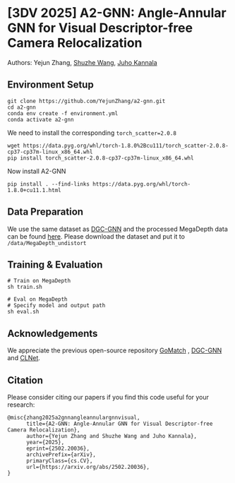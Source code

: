 # [3DV 2025] A2-GNN: Angle-Annular GNN for Visual Descriptor-free Camera Relocalization

Authors: Yejun Zhang, [Shuzhe Wang](https://ffrivera0.github.io/), [Juho Kannala](https://users.aalto.fi/~kannalj1/)

## Environment Setup

```
git clone https://github.com/YejunZhang/a2-gnn.git
cd a2-gnn
conda env create -f environment.yml
conda activate a2-gnn
```

We need to install the corresponding ```torch_scatter=2.0.8```

```
wget https://data.pyg.org/whl/torch-1.8.0%2Bcu111/torch_scatter-2.0.8-cp37-cp37m-linux_x86_64.whl
pip install torch_scatter-2.0.8-cp37-cp37m-linux_x86_64.whl
```

Now install A2-GNN

```
pip install . --find-links https://data.pyg.org/whl/torch-1.8.0+cu11.1.html
```

## Data Preparation

We use the same dataset as [DGC-GNN](https://github.com/AaltoVision/DGC-GNN-release) and the processed MegaDepth data can be found [here](https://drive.google.com/drive/folders/1ae8CHU42wTJleRrlG9GBY4V-PIdqsM0O?usp=sharing). Please download the dataset and put it to ```/data/MegaDepth_undistort```

## Training & Evaluation

```
# Train on MegaDepth
sh train.sh

# Eval on MegaDepth
# Specify model and output path
sh eval.sh
```

## Acknowledgements

We appreciate the previous open-source repository [GoMatch](https://github.com/dvl-tum/gomatch) , [DGC-GNN](https://github.com/AaltoVision/DGC-GNN-release) and [CLNet](https://github.com/sailor-z/CLNet).

## Citation

Please consider citing our papers if you find this code useful for your research:

```
@misc{zhang2025a2gnnangleannulargnnvisual,
      title={A2-GNN: Angle-Annular GNN for Visual Descriptor-free Camera Relocalization}, 
      author={Yejun Zhang and Shuzhe Wang and Juho Kannala},
      year={2025},
      eprint={2502.20036},
      archivePrefix={arXiv},
      primaryClass={cs.CV},
      url={https://arxiv.org/abs/2502.20036}, 
}
```

